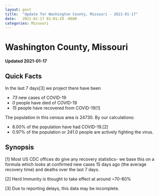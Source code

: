 ```yaml
---
layout: post
title:  "Update for Washington County, Missouri - 2021-01-17"
date:   2021-01-17 01:01:29 -0600
categories: Missouri
---
```


# Washington County, Missouri
#### Updated 2021-01-17

## Quick Facts

In the last 7 days[3] we project there have been
- *73* new cases of COVID-19
- *0* people have died of COVID-19
- *15* people have recovered from COVID-19[1]

The population in this census area is 24730. By our calculations:
- 8.00% of the population have had COVID-19.[2]
- 0.97% of the population or 241.0 people are actively fighting the virus.

## Synopsis




[1] Most US CDC offices do give any recovery statistics- we base this on a formula which looks at confirmed new cases
15 days ago (the average recovery time) and deaths over the last 7 days.

[2] Herd Immunity is thought to take effect at around ~70-80%

[3] Due to reporting delays, this data may be incomplete.
 
    